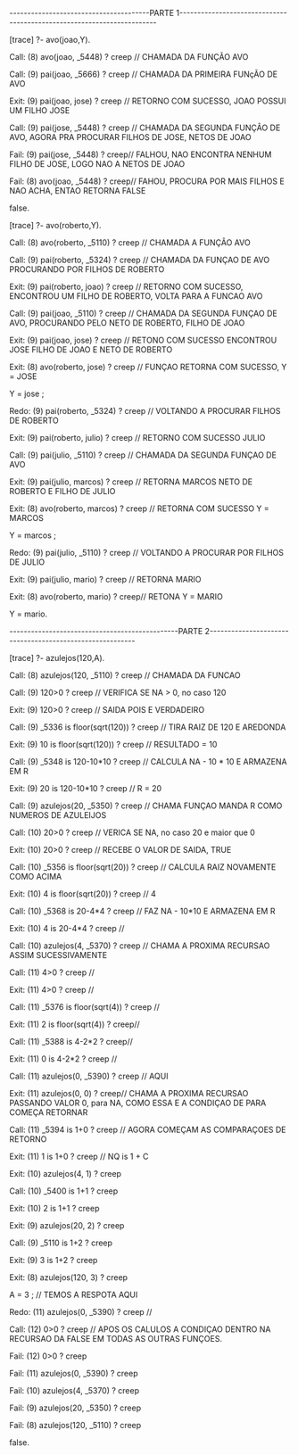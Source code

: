 ---------------------------------------PARTE 1-----------------------------------------------------------------------</p>
[trace]  ?- avo(joao,Y). </p>
   Call: (8) avo(joao, _5448) ? creep // CHAMADA DA FUNÇÃO AVO</p>
   Call: (9) pai(joao, _5666) ? creep // CHAMADA DA PRIMEIRA FUNçÃO DE AVO</p>
   Exit: (9) pai(joao, jose) ? creep //  RETORNO COM SUCESSO, JOAO POSSUI UM FILHO JOSE</p>
   Call: (9) pai(jose, _5448) ? creep // CHAMADA DA SEGUNDA FUNÇÂO DE AVO, AGORA PRA PROCURAR FILHOS DE JOSE, NETOS DE JOAO</p>
   Fail: (9) pai(jose, _5448) ? creep// FALHOU, NAO ENCONTRA NENHUM FILHO DE JOSE, LOGO NAO A NETOS DE JOAO</p>
   Fail: (8) avo(joao, _5448) ? creep// FAHOU, PROCURA POR MAIS FILHOS E NAO ACHA, ENTAO RETORNA FALSE</p>
false.</p>
</p>
</p>
[trace]  ?- avo(roberto,Y).</p>
   Call: (8) avo(roberto, _5110) ? creep // CHAMADA A FUNÇÂO AVO</p>
   Call: (9) pai(roberto, _5324) ? creep // CHAMADA DA FUNÇAO DE AVO PROCURANDO POR FILHOS DE ROBERTO</p>
   Exit: (9) pai(roberto, joao) ? creep // RETORNO COM SUCESSO, ENCONTROU UM FILHO DE ROBERTO, VOLTA PARA A FUNCAO AVO</p>
   Call: (9) pai(joao, _5110) ? creep // CHAMADA DA SEGUNDA FUNÇAO DE AVO, PROCURANDO PELO NETO DE ROBERTO, FILHO DE JOAO</p>
   Exit: (9) pai(joao, jose) ? creep // RETONO COM SUCESSO ENCONTROU JOSE FILHO DE JOAO E NETO DE ROBERTO</p>
   Exit: (8) avo(roberto, jose) ? creep // FUNÇAO RETORNA COM SUCESSO, Y = JOSE</p>
Y = jose ;</p>
   Redo: (9) pai(roberto, _5324) ? creep // VOLTANDO A PROCURAR FILHOS DE ROBERTO</p>
   Exit: (9) pai(roberto, julio) ? creep // RETORNO COM SUCESSO JULIO</p>
   Call: (9) pai(julio, _5110) ? creep // CHAMADA DA SEGUNDA FUNÇAO DE AVO </p>
   Exit: (9) pai(julio, marcos) ? creep // RETORNA MARCOS NETO DE ROBERTO E FILHO DE JULIO</p>
   Exit: (8) avo(roberto, marcos) ? creep // RETORNA COM SUCESSO Y = MARCOS</p>
Y = marcos ;</p>
   Redo: (9) pai(julio, _5110) ? creep // VOLTANDO A PROCURAR POR FILHOS DE JULIO</p>
   Exit: (9) pai(julio, mario) ? creep // RETORNA MARIO</p>
   Exit: (8) avo(roberto, mario) ? creep// RETONA Y = MARIO</p>
Y = mario.</p>
-----------------------------------------------PARTE 2---------------------------------------------------------</p>
[trace]  ?- azulejos(120,A). </p>
   Call: (8) azulejos(120, _5110) ? creep // CHAMADA DA FUNCAO </p>
   Call: (9) 120>0 ? creep // VERIFICA SE NA > 0, no caso 120</p>
   Exit: (9) 120>0 ? creep // SAIDA POIS E VERDADEIRO</p>
   Call: (9) _5336 is floor(sqrt(120)) ? creep // TIRA RAIZ DE 120 E AREDONDA</p>
   Exit: (9) 10 is floor(sqrt(120)) ? creep //  RESULTADO = 10</p>
   Call: (9) _5348 is 120-10*10 ? creep // CALCULA NA - 10 * 10 E ARMAZENA EM R</p>
   Exit: (9) 20 is 120-10*10 ? creep //  R = 20</p>
   Call: (9) azulejos(20, _5350) ? creep // CHAMA FUNÇAO MANDA R COMO NUMEROS DE AZULEIJOS</p>
   Call: (10) 20>0 ? creep // VERICA SE NA, no caso 20 e maior que 0</p>
   Exit: (10) 20>0 ? creep // RECEBE O VALOR DE SAIDA, TRUE</p>
   Call: (10) _5356 is floor(sqrt(20)) ? creep // CALCULA RAIZ NOVAMENTE COMO ACIMA</p>
   Exit: (10) 4 is floor(sqrt(20)) ? creep // 4 </p>
   Call: (10) _5368 is 20-4*4 ? creep // FAZ NA - 10*10 E ARMAZENA EM R</p>
   Exit: (10) 4 is 20-4*4 ? creep //</p>
   Call: (10) azulejos(4, _5370) ? creep // CHAMA A PROXIMA RECURSAO ASSIM SUCESSIVAMENTE</p>
   Call: (11) 4>0 ? creep // </p>
   Exit: (11) 4>0 ? creep  //</p>
   Call: (11) _5376 is floor(sqrt(4)) ? creep //</p>
   Exit: (11) 2 is floor(sqrt(4)) ? creep//</p>
   Call: (11) _5388 is 4-2*2 ? creep//</p>
   Exit: (11) 0 is 4-2*2 ? creep //</p>
   Call: (11) azulejos(0, _5390) ? creep // AQUI </p>
   Exit: (11) azulejos(0, 0) ? creep// CHAMA A PROXIMA RECURSAO PASSANDO VALOR 0, para NA, COMO ESSA E A CONDIÇAO DE PARA COMEÇA RETORNAR</p>
   Call: (11) _5394 is 1+0 ? creep // AGORA COMEÇAM AS COMPARAÇOES DE RETORNO </p>
   Exit: (11) 1 is 1+0 ? creep   // NQ is 1 + C</p>
   Exit: (10) azulejos(4, 1) ? creep</p>
   Call: (10) _5400 is 1+1 ? creep</p>
   Exit: (10) 2 is 1+1 ? creep</p>
   Exit: (9) azulejos(20, 2) ? creep</p>
   Call: (9) _5110 is 1+2 ? creep</p>
   Exit: (9) 3 is 1+2 ? creep</p>
   Exit: (8) azulejos(120, 3) ? creep</p>
A = 3 ;                                   // TEMOS A RESPOTA AQUI</p>
   Redo: (11) azulejos(0, _5390) ? creep  //</p>
   Call: (12) 0>0 ? creep  // APOS OS CALULOS  A CONDIÇAO DENTRO NA RECURSAO DA FALSE EM TODAS AS OUTRAS FUNÇOES.</p>
   Fail: (12) 0>0 ? creep</p>
   Fail: (11) azulejos(0, _5390) ? creep</p>
   Fail: (10) azulejos(4, _5370) ? creep</p>
   Fail: (9) azulejos(20, _5350) ? creep</p>
   Fail: (8) azulejos(120, _5110) ? creep</p>
false.</p>

